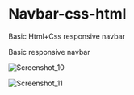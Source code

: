 # Navbar-css-html
Basic Html+Css responsive navbar


Basic responsive navbar 


![Screenshot_10](https://user-images.githubusercontent.com/49923037/113815545-b8934c80-9749-11eb-9d47-b1f568c86d36.png)

![Screenshot_11](https://user-images.githubusercontent.com/49923037/113815563-bdf09700-9749-11eb-92a1-532d22465541.png)
